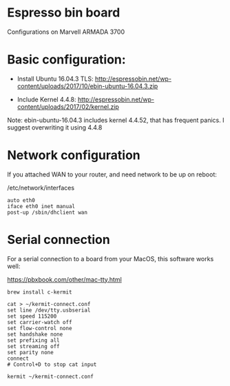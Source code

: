# Espresso bin board
Configurations on Marvell ARMADA 3700

# Basic configuration:
* Install Ubuntu 16.04.3 TLS:
   http://espressobin.net/wp-content/uploads/2017/10/ebin-ubuntu-16.04.3.zip

* Include Kernel 4.4.8:
  http://espressobin.net/wp-content/uploads/2017/02/kernel.zip

Note: ebin-ubuntu-16.04.3 includes kernel 4.4.52, that has frequent panics.
I suggest overwriting it using 4.4.8

# Network configuration
If you attached WAN to your router,
and need network to be up on reboot:

/etc/network/interfaces

```
auto eth0
iface eth0 inet manual
post-up /sbin/dhclient wan
```

# Serial connection

For a serial connection to a board from your MacOS, this software works well:

https://pbxbook.com/other/mac-tty.html

```
brew install c-kermit

cat > ~/kermit-connect.conf
set line /dev/tty.usbserial
set speed 115200
set carrier-watch off
set flow-control none
set handshake none
set prefixing all
set streaming off
set parity none
connect
# Control+D to stop cat input

kermit ~/kermit-connect.conf

```
